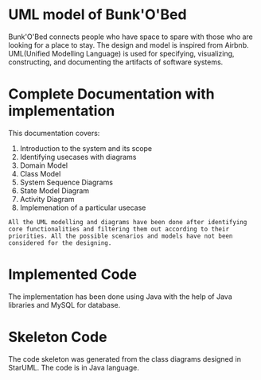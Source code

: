 # UML model of Bunk'O'Bed
  Bunk'O'Bed connects people who have space to spare with those who are looking for a place to stay. The design and model is inspired from Airbnb. 
  UML(Unified Modelling Language) is used for specifying, visualizing, constructing, and documenting the artifacts of software systems.
# Complete Documentation with implementation
  This documentation covers:
  1. Introduction to the system and its scope
  2. Identifying usecases with diagrams
  3. Domain Model
  4. Class Model
  5. System Sequence Diagrams
  6. State Model Diagram
  7. Activity Diagram
  8. Implemenation of a particular usecase
  
    All the UML modelling and diagrams have been done after identifying core functionalities and filtering them out according to their priorities. All the possible scenarios and models have not been considered for the designing.
# Implemented Code
  The implementation has been done using Java with the help of Java libraries and MySQL for database.
# Skeleton Code
  The code skeleton was generated from the class diagrams designed in StarUML. The code is in Java language.
